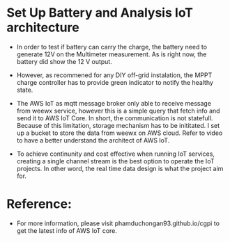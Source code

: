 # Set Up Battery and Analysis IoT architecture

- In order to test if battery can carry the charge, the battery need to generate 12V on the Multimeter measurement. As is right now, the battery did show the 12 V output.

- However, as recommened for any DIY off-grid instalation, the MPPT charge controller has to provide green indicator to notify the healthy state.

- The AWS IoT as mqtt message broker only able to receive message from weewx service, however this is a simple query that fetch info and send it to AWS IoT Core. In short, the communication is not statefull. Because of this limitation, storage mechanism has to be inititated. I set up a bucket to store the data from weewx on AWS cloud. Refer to video to have a better understand the architect of AWS IoT.

- To achieve continunity and cost effective when running IoT services, creating a single channel stream is the best option to operate the IoT projects. In other word, the real time data design is what the project aim for.

 

# Reference:
- For more information, please visit phamduchongan93.github.io/cgpi to get the latest info of AWS IoT core.
